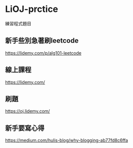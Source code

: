 # LiOJ-prctice
 練習程式題目

## 新手些別急著刷leetcode
https://lidemy.com/p/alg101-leetcode

## 線上課程
https://lidemy.com/

## 刷題
https://oj.lidemy.com/

## 新手要寫心得
https://medium.com/hulis-blog/why-blogging-ab77fd8c6ffa
